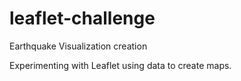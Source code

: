 # leaflet-challenge

Earthquake Visualization creation

Experimenting with Leaflet using data to create maps. 
